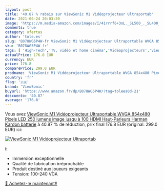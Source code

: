 ```yaml
---
layout: post
title: '40.87 % rabais sur ViewSonic M1 Vidéoprojecteur Ultraportab'
date: 2021-06-24 20:03:59
image: 'https://m.media-amazon.com/images/I/41rrrf6+3oL._SL500_._SL400_.jpg'
comments: true
category: ofertas
author: 'tole.es'
slug: 'B078WG5P4W-fr ViewSonic M1 Vidéoprojecteur Ultraportable WVGA 854x480...'
sku: 'B078WG5P4W-fr'
tags: [ 'High-Tech','TV, vidéo et home cinéma','Vidéoprojecteurs','viewsonic', ]
actualPrice: 176.8 EUR
currency: EUR
price: 176.8
comparePrice: 299.0 EUR
prodname: 'ViewSonic M1 Vidéoprojecteur Ultraportable WVGA 854x480 Pixels LED 250 lumens  image jusqu à 100    HDMI  Haut-Parleurs Harman Kardon  batterie'
country: 'fr'
flag: '🇫🇷'
brand: 'ViewSonic'
buyurl: 'https://www.amazon.fr/dp/B078WG5P4W/?tag=tolees0d-21'
descuento: '40.87'
average: '176.8'
---
```


Vous avez [ViewSonic M1 Vidéoprojecteur Ultraportable WVGA 854x480 Pixels LED 250 lumens  image jusqu à 100    HDMI  Haut-Parleurs Harman Kardon  batterie](https://www.amazon.fr/dp/B078WG5P4W/?tag=tolees0d-21)  à  40.87 % de réduction, prix final  176.8 EUR (original: 299.0 EUR) ici:

[![ViewSonic M1 Vidéoprojecteur Ultraportab](https://m.media-amazon.com/images/I/41rrrf6+3oL._SL500_._SL400_.jpg)](https://www.amazon.fr/dp/B078WG5P4W/?tag=tolees0d-21)

ℹ️:

- Immersion exceptionnelle
- Qualité de fabrication irréprochable
- Produit destiné aux joueurs exigeants
- Tension: 100-240 VCA

[🛒 Achetez-le maintenant!!](https://www.amazon.fr/dp/B078WG5P4W/?tag=tolees0d-21)
